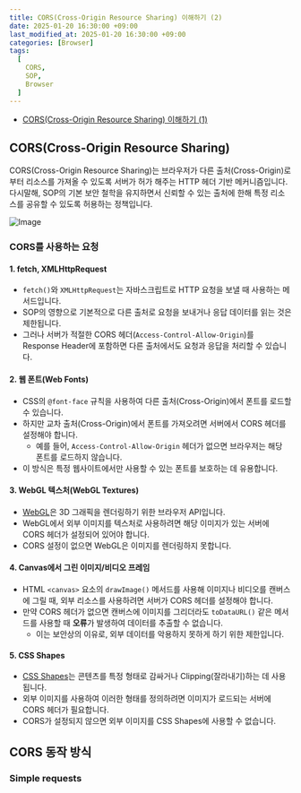 ```yaml
---
title: CORS(Cross-Origin Resource Sharing) 이해하기 (2)
date: 2025-01-20 16:30:00 +09:00
last_modified_at: 2025-01-20 16:30:00 +09:00
categories: [Browser]
tags:
  [
    CORS,
    SOP,
    Browser
  ]
---
```


- [CORS(Cross-Origin Resource Sharing) 이해하기 (1)](https://hajeonghun.github.io/posts/CORS-%EC%9D%B4%ED%95%B4%ED%95%98%EA%B8%B0-(1)/)

## CORS(Cross-Origin Resource Sharing)
CORS(Cross-Origin Resource Sharing)는 브라우저가 다른 출처(Cross-Origin)로부터 리소스를 가져올 수 있도록 서버가 허가 해주는 HTTP 헤더 기반 메커니즘입니다.  
다시말해, SOP의 기본 보안 철학을 유지하면서 신뢰할 수 있는 출처에 한해 특정 리소스를 공유할 수 있도록 허용하는 정책입니다.

![Image](https://github.com/user-attachments/assets/db3e37df-079f-418f-a4f2-2df9fa8573ee)

### CORS를 사용하는 요청
#### 1. fetch, XMLHttpRequest
- `fetch()`와 `XMLHttpRequest`는 자바스크립트로 HTTP 요청을 보낼 때 사용하는 메서드입니다.
- SOP의 영향으로 기본적으로 다른 출처로 요청을 보내거나 응답 데이터를 읽는 것은 제한됩니다.
- 그러나 서버가 적절한 CORS 헤더(`Access-Control-Allow-Origin`)를 Response Header에 포함하면 다른 출처에서도 요청과 응답을 처리할 수 있습니다.

#### 2. 웹 폰트(Web Fonts)
- CSS의 `@font-face` 규칙을 사용하여 다른 출처(Cross-Origin)에서 폰트를 로드할 수 있습니다.
- 하지만 교차 출처(Cross-Origin)에서 폰트를 가져오려면 서버에서 CORS 헤더를 설정해야 합니다.
  - 예를 들어, `Access-Control-Allow-Origin` 헤더가 없으면 브라우저는 해당 폰트를 로드하지 않습니다.
- 이 방식은 특정 웹사이트에서만 사용할 수 있는 폰트를 보호하는 데 유용합니다.

#### 3. WebGL 텍스처(WebGL Textures)
- [WebGL](https://developer.mozilla.org/en-US/docs/Web/API/WebGL_API)은 3D 그래픽을 렌더링하기 위한 브라우저 API입니다.
- WebGL에서 외부 이미지를 텍스처로 사용하려면 해당 이미지가 있는 서버에 CORS 헤더가 설정되어 있어야 합니다.
- CORS 설정이 없으면 WebGL은 이미지를 렌더링하지 못합니다.

#### 4. Canvas에서 그린 이미지/비디오 프레임
- HTML `<canvas>` 요소의 `drawImage()` 메서드를 사용해 이미지나 비디오를 캔버스에 그릴 때, 외부 리소스를 사용하려면 서버가 CORS 헤더를 설정해야 합니다.
- 만약 CORS 헤더가 없으면 캔버스에 이미지를 그리더라도 `toDataURL()` 같은 메서드를 사용할 때 **오류**가 발생하여 데이터를 추출할 수 없습니다.
  - 이는 보안상의 이유로, 외부 데이터를 악용하지 못하게 하기 위한 제한입니다.

#### 5. CSS Shapes
- [CSS Shapes](https://developer.mozilla.org/en-US/docs/Web/CSS/CSS_shapes)는 콘텐츠를 특정 형태로 감싸거나 Clipping(잘라내기)하는 데 사용됩니다.
- 외부 이미지를 사용하여 이러한 형태를 정의하려면 이미지가 로드되는 서버에 CORS 헤더가 필요합니다.
- CORS가 설정되지 않으면 외부 이미지를 CSS Shapes에 사용할 수 없습니다.

## CORS 동작 방식

### Simple requests

